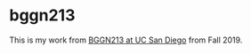 # bggn213
This is my work from [BGGN213 at UC San Diego](https://bioboot.github.io/bggn213_F19/) from Fall 2019.
